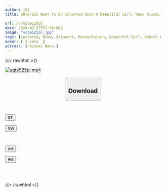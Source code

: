 ```yaml
---
author: j91
title: SQTE-525 Want To Be Inserted Into A Beautiful Girl! Nana Kisaki Has Sex Until She Becomes An Idiot With A Big Dick Screwed Into Her Thin Waist

url: /v/sqte525pl
date: 2024-02-17T01:56:00Z
image: "sqte525pl.jpg"
tags: [Censored, Blow, Solowork, Masturbation, Beautiful Girl, School Uniform	]
maker: [ S-cute  ]
actress: [ Kisaki Nana ]
---
```



{{< rawhtml >}}

<div class="video" data-videoid="96DOL9B7e0uy2A">
    <a href="javascript:;">
        <img src="/v/sqte525pl/sqte525pl.jpg" width="WIDTH" height="HEIGHT" alt="sqte525pl.mp4" loading="lazy">
    </a>
</div>

<script type="text/javascript" src="https://j91.asia/asset/on-demand-st.js"></script>

<br>
  <link rel="stylesheet" href="https://j91.asia/asset/bs5.css">
  
  <center>
  <button class="btn btn-primary" type="button" data-bs-toggle="collapse" data-bs-target=".multi-collapse" aria-expanded="false" aria-controls="multiCollapseExample1 multiCollapseExample2"><h2>Download</h2></button></center>
</p>
<div class="row">
  <div class="col">
    <div class="collapse multi-collapse" id="multiCollapseExample1">
      <div class="card card-body">
	      	      <br>
<div class="buttons">  
<p><a href="https://streamtape.to/v/96DOL9B7e0uy2A" target="_blank"><button class="btn-hover color-3"><i class="fa fa-download"></i> ST</button></a></p>
<p><a href="https://cdnwish.com/p8s4yhycbkrd" target="_blank"><button class="btn-hover color-2"><i class="fa fa-download"></i> SW</button></a></p></div>
    </div>
  </div>
</div>
  <div class="col">
    <div class="collapse multi-collapse" id="multiCollapseExample2">
      <div class="card card-body">
	      <br>
<div class="buttons">
<p><a href="javascript:;"><button class="btn-hover color-9"><i class="fa fa-download"></i> VH</button></a></p>
<p><a href="javascript:;"><button class="btn-hover color-8"><i class="fa fa-download"></i> FM</button></a></p></div>
<br><br>
      </div>
    </div>
  </div>
</div>

{{< /rawhtml >}}